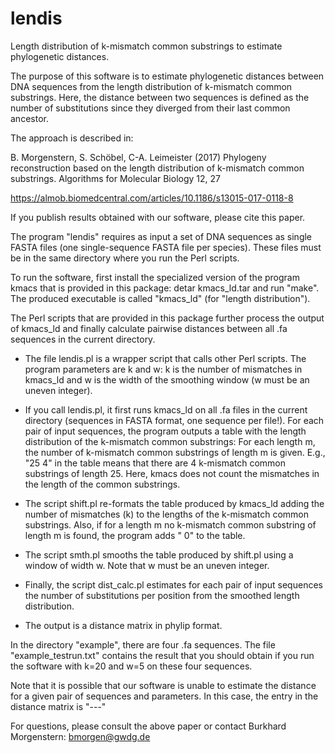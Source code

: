 # lendis
Length distribution of k-mismatch common substrings to estimate phylogenetic distances. 


The purpose of this software is to estimate phylogenetic distances between DNA sequences from the length
distribution of k-mismatch common substrings. Here, the distance between two sequences is defined as the number
of substitutions since they diverged from their last common ancestor.

The approach is described in:

B. Morgenstern, S. Schöbel, C-A. Leimeister (2017)
Phylogeny reconstruction based on the length distribution of k-mismatch common substrings.
Algorithms for Molecular Biology 12, 27

https://almob.biomedcentral.com/articles/10.1186/s13015-017-0118-8

If you publish results obtained with our software, please cite this paper.


The program "lendis" requires as input a set of DNA sequences as single FASTA files (one single-sequence FASTA
file per species). These files must be in the same directory where you run the Perl scripts.  

To run the software, first install the specialized version of the program kmacs that is provided in this package:
detar kmacs_ld.tar and run "make". The produced executable is called "kmacs_ld" (for "length distribution").

The Perl scripts that are provided in this package further process the output of kmacs_ld and finally calculate
pairwise distances between all .fa sequences in the current directory.

- The file lendis.pl is a wrapper script that calls other Perl scripts. The program parameters are k and w: k is
the number of mismatches in kmacs_ld and w is the width of the smoothing window (w must be an uneven integer).

- If you call lendis.pl, it first runs kmacs_ld on all .fa files in the current directory (sequences in FASTA
format, one sequence per file!). For each pair of input sequences, the program outputs a table with the length
distribution of the k-mismatch common substrings: For each length m, the number of k-mismatch common substrings
of length m is given. E.g., "25 4" in the table means that there are 4 k-mismatch common substrings of length 25.
Here, kmacs does not count the mismatches in the length of the common substrings.

- The script shift.pl re-formats the table produced by kmacs_ld adding the number of mismatches (k) to the
lengths of the k-mismatch common substrings. Also, if for a length m no k-mismatch common substring of length m
is found, the program adds "<m> 0" to the table.

- The script smth.pl smooths the table produced by shift.pl using a window of width w. Note that w must be an
uneven integer.

- Finally, the script dist_calc.pl estimates for each pair of input sequences the number of substitutions per
position from the smoothed length distribution.

- The output is a distance matrix in phylip format.


In the directory "example", there are four .fa sequences. The file "example_testrun.txt" contains the result that
you should obtain if you run the software with k=20 and w=5 on these four sequences.

Note that it is possible that our software is unable to estimate the distance for a given pair of sequences and
parameters. In this case, the entry in the distance matrix is "---"


For questions, please consult the above paper or contact Burkhard Morgenstern: bmorgen@gwdg.de

